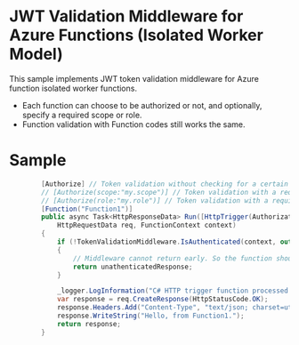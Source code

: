 # JWT Validation Middleware for Azure Functions (Isolated Worker Model)

This sample implements JWT token validation middleware for Azure function isolated worker functions.
* Each function can choose to be authorized or not, and optionally, specify a required scope or role.
* Function validation with Function codes still works the same.

# Sample

```c#
        [Authorize] // Token validation without checking for a certain scope or role.
        // [Authorize(scope:"my.scope")] // Token validation with a required scope.
        // [Authorize(role:"my.role")] // Token validation with a required role.
        [Function("Function1")]
        public async Task<HttpResponseData> Run([HttpTrigger(AuthorizationLevel.Anonymous, "get")]
            HttpRequestData req, FunctionContext context)
        {
            if (!TokenValidationMiddleware.IsAuthenticated(context, out var unathenticatedResponse))
            {
                // Middleware cannot return early. So the function should return a 401 if validation failed.
                return unathenticatedResponse;
            }

            _logger.LogInformation("C# HTTP trigger function processed a request.");
            var response = req.CreateResponse(HttpStatusCode.OK);
            response.Headers.Add("Content-Type", "text/json; charset=utf-8");
            response.WriteString("Hello, from Function1.");
            return response;
        }
```
